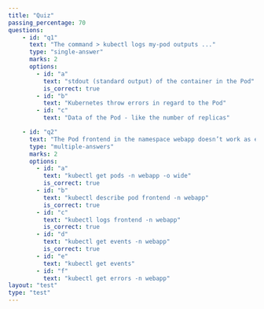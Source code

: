 ```yaml
---
title: "Quiz"
passing_percentage: 70
questions:
    - id: "q1"
      text: "The command > kubectl logs my-pod outputs ..."
      type: "single-answer"
      marks: 2
      options:
        - id: "a"
          text: "stdout (standard output) of the container in the Pod"
          is_correct: true
        - id: "b"
          text: "Kubernetes throw errors in regard to the Pod"
        - id: "c"
          text: "Data of the Pod - like the number of replicas"

    - id: "q2"
      text: "The Pod frontend in the namespace webapp doesn’t work as expected. Which commands can you use to get more information about that?"
      type: "multiple-answers"
      marks: 2
      options:
        - id: "a"
          text: "kubectl get pods -n webapp -o wide"
          is_correct: true
        - id: "b"
          text: "kubectl describe pod frontend -n webapp"
          is_correct: true
        - id: "c"
          text: "kubectl logs frontend -n webapp"
          is_correct: true
        - id: "d"
          text: "kubectl get events -n webapp"
          is_correct: true
        - id: "e"
          text: "kubectl get events"
        - id: "f"
          text: "kubectl get errors -n webapp"
layout: "test"
type: "test"
---
```

